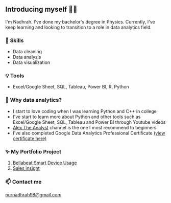 ## Introducing myself 👋😄

I'm Nadhrah. I've done my bachelor's degree in Physics. Currently, I've keep learning and looking to transition to a role in data analytics field.


### 🌱 **Skills**
- Data cleaning
- Data analysis
- Data visualization


### 💡 **Tools**
- Excel/Google Sheet, SQL, Tableau, Power BI, R, Python


### 💭 **Why data analytics?**
- I start to love coding when I was learning Python and C++ in college
- I've start to learn more about Python and other tools such as Excel/Google Sheet, SQL, Tableau and Power BI through Youtube videos
- [Alex The Analyst](https://youtube.com/playlist?list=PLUaB-1hjhk8FE_XZ87vPPSfHqb6OcM0cF&si=T64nTWptPiwH8yqY) channel is the one I most recommend to beginners
- I've also completed Google Data Analytics Professional Certificate [(view certificate here)](https://coursera.org/share/5c687c098cfcfd67c14dad63bd1c4e8d)

### ✨ **My Portfolio Project**
1. [Bellabeat Smart Device Usage](https://github.com/NurNadhrah/Case-Study-1-Bellabeat-Smart-Device-Usage)
2. [Sales insight](https://github.com/NurNadhrah/Sales-Insight-Portfolio-Project)

### 📫 **Contact me**
nurnadhrah98@gmail.com
<!--
**NurNadhrah/NurNadhrah** is a ✨ _special_ ✨ repository because its `README.md` (this file) appears on your GitHub profile.

Here are some ideas to get you started:

- 🔭 I’m currently working on ...
- 🌱 I’m currently learning ...
- 👯 I’m looking to collaborate on ...
- 🤔 I’m looking for help with ...
- 💬 Ask me about ...
- 📫 How to reach me: ...
- 😄 Pronouns: ...
- ⚡ Fun fact: ...
-->
